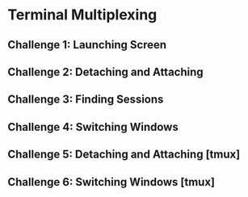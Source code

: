 # Terminal Multiplexing 

## Challenge 1: Launching Screen
## Challenge 2: Detaching and Attaching 
## Challenge 3: Finding Sessions 
## Challenge 4: Switching Windows 
## Challenge 5: Detaching and Attaching [tmux]
## Challenge 6: Switching Windows [tmux] 
